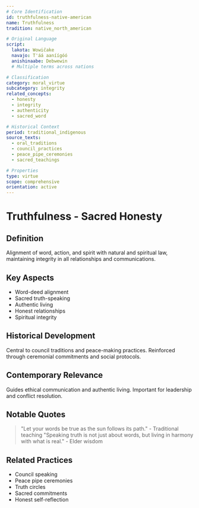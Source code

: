 ```yaml
---
# Core Identification
id: truthfulness-native-american
name: Truthfulness
tradition: native_north_american

# Original Language
script:
  lakota: Wowičake
  navajo: T'áá aaníígóó
  anishinaabe: Debwewin
  # Multiple terms across nations

# Classification
category: moral_virtue
subcategory: integrity
related_concepts:
  - honesty
  - integrity
  - authenticity
  - sacred_word

# Historical Context
period: traditional_indigenous
source_texts:
  - oral_traditions
  - council_practices
  - peace_pipe_ceremonies
  - sacred_teachings

# Properties
type: virtue
scope: comprehensive
orientation: active
---
```


# Truthfulness - Sacred Honesty

## Definition
Alignment of word, action, and spirit with natural and spiritual law, maintaining integrity in all relationships and communications.

## Key Aspects
- Word-deed alignment
- Sacred truth-speaking
- Authentic living
- Honest relationships
- Spiritual integrity

## Historical Development
Central to council traditions and peace-making practices. Reinforced through ceremonial commitments and social protocols.

## Contemporary Relevance
Guides ethical communication and authentic living. Important for leadership and conflict resolution.

## Notable Quotes
> "Let your words be true as the sun follows its path." - Traditional teaching
> "Speaking truth is not just about words, but living in harmony with what is real." - Elder wisdom

## Related Practices
- Council speaking
- Peace pipe ceremonies
- Truth circles
- Sacred commitments
- Honest self-reflection
